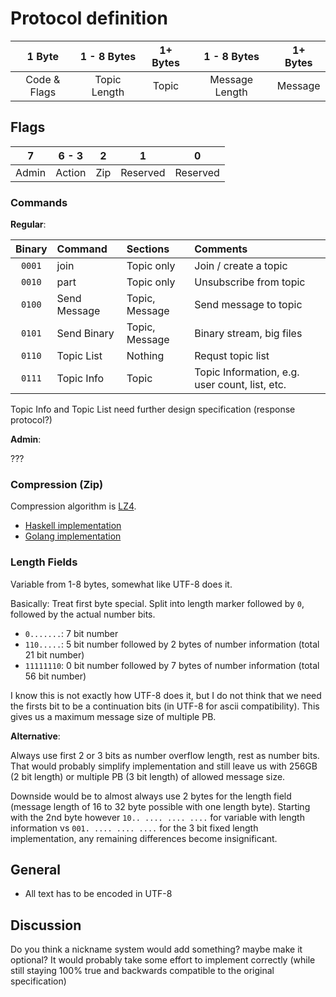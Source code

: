 # Protocol definition

| 1 Byte       | 1 - 8 Bytes   | 1+ Bytes | 1 - 8 Bytes      | 1+ Bytes |
| :----------: | :-----------: | :------: | :--------------: | :------: |
| Code & Flags | Topic Length  | Topic    | Message Length   | Message  |

## Flags
| 7     | 6 - 3  | 2   | 1        | 0        |
| :---: | :----: | :-: | :------: | :------: |
| Admin | Action | Zip | Reserved | Reserved |


### Commands
**Regular**:

| Binary | Command      | Sections       | Comments                                       |
| :---:  | :---         | :---           | :---                                           |
| `0001` | join         | Topic only     | Join / create a topic                          |
| `0010` | part         | Topic only     | Unsubscribe from topic                         |
| `0100` | Send Message | Topic, Message | Send message to topic                          |
| `0101` | Send Binary  | Topic, Message | Binary stream, big files                       |
| `0110` | Topic List   | Nothing        | Requst topic list                              |
| `0111` | Topic Info   | Topic          | Topic Information, e.g. user count, list, etc. |

Topic Info and Topic List need further design specification (response protocol?)

**Admin**:

???

### Compression (Zip)
Compression algorithm is [LZ4](https://code.google.com/p/lz4/).
- [Haskell implementation](http://hackage.haskell.org/package/lz4-0.2.2)
- [Golang implementation](https://github.com/salviati/go-lz4)

### Length Fields
Variable from 1-8 bytes, somewhat like UTF-8 does it.

Basically: Treat first byte special. Split into length marker followed by `0`,
followed by the actual number bits.

- `0.......`: 7 bit number
- `110.....`: 5 bit number followed by 2 bytes of number information
  (total 21 bit number)
- `11111110`: 0 bit number followed by 7 bytes of number information
  (total 56 bit number)

I know this is not exactly how UTF-8 does it, but I do not think that we need
the firsts bit to be a continuation bits (in UTF-8 for ascii
compatibility). This gives us a maximum message size of multiple PB.


**Alternative**:

Always use first 2 or 3 bits as number overflow length, rest as number
bits. That would probably simplify implementation and still leave us with 256GB
(2 bit length) or multiple PB (3 bit length) of allowed message size.

Downside would be to almost always use 2 bytes for the length field (message
length of 16 to 32 byte possible with one length byte). Starting with the 2nd
byte however `10.. .... .... ....` for variable with length information vs
`001. .... .... ....` for the 3 bit fixed length implementation, any remaining
differences become insignificant.

## General
- All text has to be encoded in UTF-8

## Discussion
Do you think a nickname system would add something? maybe make it optional? It
would probably take some effort to implement correctly (while still staying 100%
true and backwards compatible to the original specification)
